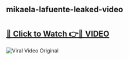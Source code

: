 ## mikaela-lafuente-leaked-video 

# <h2><a href="http://freeplayer.one?title=mikaela-lafuente-leaked-video&ref=21J">🔗 Click to Watch 👉🔴 VIDEO</a></h2>

<a href="http://freeplayer.one?title=mikaela-lafuente-leaked-video&ref=21J" rel="nofollow" data-target="animated-image.originalLink"><img src="https://i.ibb.co.com/xMMVF88/686577567.gif" alt="Viral Video Original" style="max-width: 100%; display: inline-block;" data-target="animated-image.originalImage"></a>

